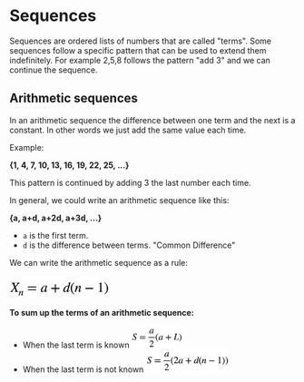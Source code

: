 # Sequences

Sequences are ordered lists of numbers that are called "terms". Some sequences follow a specific pattern that can be
used to extend them indefinitely. For example 2,5,8 follows the pattern "add 3" and we can continue the sequence.

## Arithmetic sequences

In an arithmetic sequence the difference between one term and the next is a constant. In other words we just add the
same value each time.

Example:

**{1, 4, 7, 10, 13, 16, 19, 22, 25, ...}**

This pattern is continued by adding 3 the last number each time.

In general, we could write an arithmetic sequence like this:

**{a, a+d, a+2d, a+3d, ...}**

- `a` is the first term.
- `d` is the difference between terms. "Common Difference"

We can write the arithmetic sequence as a rule:

<img height="40px" src="/notes/arithmetic-sequence.png"/>

**To sum up the terms of an arithmetic sequence:**

- When the last term is known <img height="40px" src="/notes/aithmetic-seq-sum-last.png"/>
- When the last term is not known <img height="40px" src="/notes/arithmetic-seq-sum.png"/>

